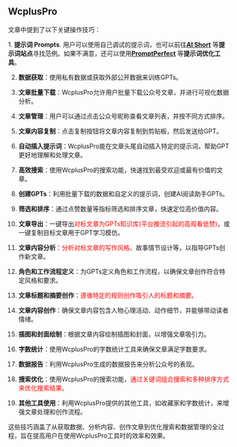 ## WcplusPro
文章中提到了以下关键操作技巧：

1. **提示词 Prompts**. 用户可以使用自己调试的提示词，也可以前往[**AI Short**](https://sspai.com/link?target=https%3A%2F%2Fwww.aishort.top%2F) 等**提示词站点**寻找范例。如果不满意，还可以使用[**PromptPerfect**](https://sspai.com/link?target=https%3A%2F%2Fpromptperfect.jina.ai%2F) 等**提示词优化工具**。

2. **数据获取**：使用私有数据或获取外部公开数据来训练GPTs。

3. **文章批量下载**：WcplusPro允许用户批量下载公众号文章，并进行可视化数据分析。

4. **文章管理**：用户可以通过点击公众号昵称查看文章列表，并按不同方式排序。

5. **文章内容复制**：点击复制按钮将文章内容复制到剪贴板，然后发送给GPT。

6. **自动插入提示词**：WcplusPro能在文章头尾自动插入特定的提示词，帮助GPT更好地理解和处理文章。

7. **高效搜索**：使用WcplusPro的搜索功能，快速找到最受欢迎或最有价值的文章。

8. **创建GPTs**：利用批量下载的数据和自定义的提示词，创建AI阅读助手GPTs。

9. **筛选和排序**：通过点赞数量等指标筛选和排序文章，快速定位高价值内容。

10. **文章导出**：一键导出<font color="#ff0000">对标文章为GPTs知识库(平台推流引起的高观看低赞)</font>，或一键复制目标文章用于GPT学习模仿。

11. **文章内容分析**：<font color="#ff0000">分析对标文章的写作风格</font>、故事情节设计等，以指导GPTs创作新文章。

12. **角色和工作流程定义**：为GPTs定义角色和工作流程，以确保文章创作符合特定风格和要求。

13. **文章标题和摘要创作**：<font color="#ff0000">遵循特定的规则创作吸引人的标题和摘要。</font>

14. **文章内容创作**：确保文章内容包含人物心理活动、动作细节，并能够带动读者情绪。

15. **插图和封面绘制**：根据文章内容绘制插图和封面，以增强文章吸引力。

16. **字数统计**：使用WcplusPro的字数统计工具来确保文章满足字数要求。

17. **数据报告**：利用WcplusPro生成的数据报告来分析公众号的表现。

18. **搜索优化**：使用WcplusPro的搜索功能，<font color="#ff0000">通过关键词组合搜索和多种排序方式</font><font color="#ff0000">来优</font><font color="#ff0000">化搜索结果。</font>

19. **其他工具使用**：利用WcplusPro提供的其他工具，如收藏家和字数统计，来增强文章处理和创作流程。


这些技巧涵盖了从获取数据、分析内容、创作文章到优化搜索和数据管理的全过程，旨在提高用户在使用WcplusPro工具时的效率和效果。